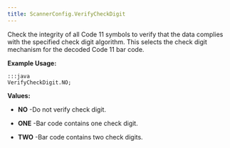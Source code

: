 ```yaml
---
title: ScannerConfig.VerifyCheckDigit
---
```


Check the integrity of all Code 11 symbols to verify that the data
 complies with the specified check digit algorithm. This selects the check
 digit mechanism for the decoded Code 11 bar code.

 

**Example Usage:**
	
	:::java	
	VerifyCheckDigit.NO;


**Values:**

* **NO** -Do not verify check digit.

* **ONE** -Bar code contains one check digit.

* **TWO** -Bar code contains two check digits.


